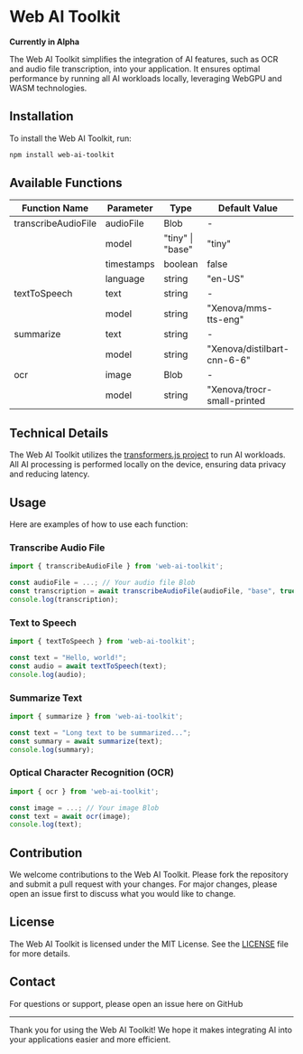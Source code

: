
# Web AI Toolkit

**Currently in Alpha**

The Web AI Toolkit simplifies the integration of AI features, such as OCR and audio file transcription, into your application. It ensures optimal performance by running all AI workloads locally, leveraging WebGPU and WASM technologies.

## Installation

To install the Web AI Toolkit, run:

```sh
npm install web-ai-toolkit
```

## Available Functions

| Function Name         | Parameter      | Type                   | Default Value |
|-----------------------|----------------|------------------------|---------------|
| transcribeAudioFile   | audioFile      | Blob                   | -             |
|                       | model          | "tiny" \| "base"       | "tiny"        |
|                       | timestamps     | boolean                | false         |
|                       | language       | string                 | "en-US"       |
| textToSpeech          | text           | string                 | -             |
|                       | model          | string                 | "Xenova/mms-tts-eng"|
| summarize             | text           | string                 | -             |
|                       | model          | string                 | "Xenova/distilbart-cnn-6-6"|
| ocr                   | image          | Blob                   | -             |
|                       | model          | string                 | "Xenova/trocr-small-printed|

## Technical Details

The Web AI Toolkit utilizes the [transformers.js project](https://huggingface.co/docs/transformers.js/index) to run AI workloads. All AI processing is performed locally on the device, ensuring data privacy and reducing latency.

## Usage

Here are examples of how to use each function:

### Transcribe Audio File

```javascript
import { transcribeAudioFile } from 'web-ai-toolkit';

const audioFile = ...; // Your audio file Blob
const transcription = await transcribeAudioFile(audioFile, "base", true, "en-US");
console.log(transcription);
```

### Text to Speech

```javascript
import { textToSpeech } from 'web-ai-toolkit';

const text = "Hello, world!";
const audio = await textToSpeech(text);
console.log(audio);
```

### Summarize Text

```javascript
import { summarize } from 'web-ai-toolkit';

const text = "Long text to be summarized...";
const summary = await summarize(text);
console.log(summary);
```

### Optical Character Recognition (OCR)

```javascript
import { ocr } from 'web-ai-toolkit';

const image = ...; // Your image Blob
const text = await ocr(image);
console.log(text);
```

## Contribution

We welcome contributions to the Web AI Toolkit. Please fork the repository and submit a pull request with your changes. For major changes, please open an issue first to discuss what you would like to change.

## License

The Web AI Toolkit is licensed under the MIT License. See the [LICENSE](LICENSE) file for more details.

## Contact

For questions or support, please open an issue here on GitHub

---

Thank you for using the Web AI Toolkit! We hope it makes integrating AI into your applications easier and more efficient.
